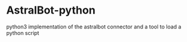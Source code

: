 # AstralBot-python

python3 implementation of the astralbot connector and a tool to load a python script
